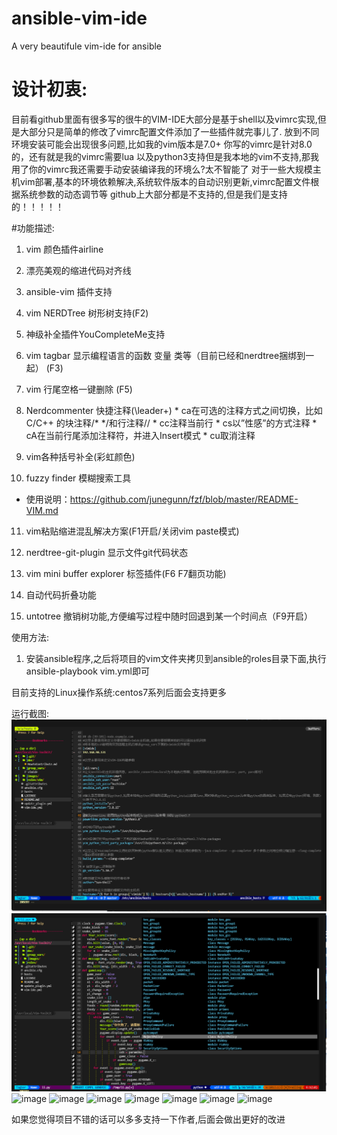 # ansible-vim-ide
A very beautifule vim-ide for ansible

# 设计初衷:
目前看github里面有很多写的很牛的VIM-IDE大部分是基于shell以及vimrc实现,但是大部分只是简单的修改了vimrc配置文件添加了一些插件就完事儿了.
放到不同环境安装可能会出现很多问题,比如我的vim版本是7.0+ 你写的vimrc是针对8.0的，还有就是我的vimrc需要lua 以及python3支持但是我本地的vim不支持,那我用了你的vimrc我还需要手动安装编译我的环境么?太不智能了 对于一些大规模主机vim部署,基本的环境依赖解决,系统软件版本的自动识别更新,vimrc配置文件根据系统参数的动态调节等 github上大部分都是不支持的,但是我们是支持的！！！！！



  #功能描述:

  1. vim 颜色插件airline

  2. 漂亮美观的缩进代码对齐线

  3. ansible-vim 插件支持

  4. vim NERDTree 树形树支持(F2)

  5. 神级补全插件YouCompleteMe支持

  6. vim tagbar 显示编程语言的函数 变量 类等（目前已经和nerdtree捆绑到一起） (F3)

  7. vim 行尾空格一键删除 (F5)

  8. Nerdcommenter 快捷注释(\leader+)
    * <leader>ca在可选的注释方式之间切换，比如C/C++ 的块注释/* */和行注释//
    * <leader>cc注释当前行
    * <leader>cs以”性感”的方式注释
    * <leader>cA在当前行尾添加注释符，并进入Insert模式
    * <leader>cu取消注释

  9. vim各种括号补全(彩虹颜色)


  10. fuzzy finder 模糊搜索工具
  * 使用说明：https://github.com/junegunn/fzf/blob/master/README-VIM.md

  11. vim粘贴缩进混乱解决方案(F1开启/关闭vim paste模式)

  12. nerdtree-git-plugin 显示文件git代码状态

  13. vim mini buffer explorer 标签插件(F6 F7翻页功能)

  14. 自动代码折叠功能

  15. untotree 撤销树功能,方便编写过程中随时回退到某一个时间点（F9开启）


使用方法:
1. 安装ansible程序,之后将项目的vim文件夹拷贝到ansible的roles目录下面,执行ansible-playbook vim.yml即可

目前支持的Linux操作系统:centos7系列后面会支持更多


运行截图:
![image](https://github.com/Hello-Linux/Ansible-VIM-IDE/raw/master/images/example1.png)
![image](https://github.com/Hello-Linux/Ansible-VIM-IDE/raw/master/images/example2.png)
![image](https://github.com/Hello-Linux/Ansible-VIM-IDE/raw/master/images/example3.png)
![image](https://github.com/Hello-Linux/Ansible-VIM-IDE/raw/master/images/example4.png)
![image](https://github.com/Hello-Linux/Ansible-VIM-IDE/raw/master/images/example5.png)
![image](https://github.com/Hello-Linux/Ansible-VIM-IDE/raw/master/images/example6.png)
![image](https://github.com/Hello-Linux/Ansible-VIM-IDE/raw/master/images/example7.png)
![image](https://github.com/Hello-Linux/Ansible-VIM-IDE/raw/master/images/example8.png)
![image](https://github.com/Hello-Linux/Ansible-VIM-IDE/raw/master/images/example11.png)

如果您觉得项目不错的话可以多多支持一下作者,后面会做出更好的改进
<div align="center">
<img src="https://github.com/Hello-Linux/Ansible-VIM-IDE/raw/master/images/example9.png" alt=""/>
<img src="https://github.com/Hello-Linux/Ansible-VIM-IDE/raw/master/images/example10.png" alt=""/><br>
</div>

